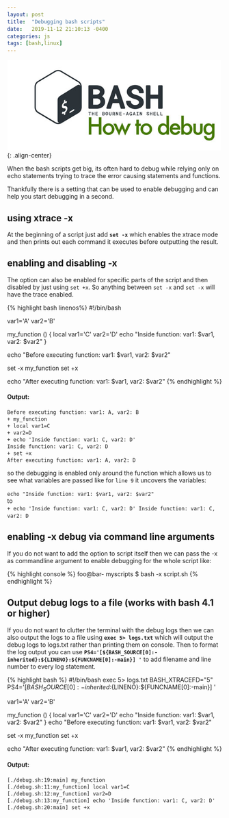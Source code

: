 ```yaml
---
layout: post
title:  "Debugging bash scripts"
date:   2019-11-12 21:10:13 -0400
categories: js
tags: [bash,linux]
---
```

![bash-debug](/assets/images/linux/bash-debug.jpg){: .align-center}

When the bash scripts get big, its often hard to debug while relying only on echo statements trying to trace the error causing statements and functions.

Thankfully there is a setting that can be used to enable debugging and can help you start debugging in a second.

## using xtrace -x

At the beginning of a script just add **`set -x`** which enables the xtrace mode and then prints out each command it executes before outputting the result. 

## enabling and disabling -x

The option can also be enabled for specific parts of the script and then disabled by just using `set +x`. So anything between `set -x` and `set -x` will have the trace enabled.

{% highlight bash linenos%}
#!/bin/bash

var1='A'
var2='B'

my_function () {
  local var1='C'
  var2='D'
  echo "Inside function: var1: $var1, var2: $var2"
}

echo "Before executing function: var1: $var1, var2: $var2"

set -x 
my_function
set +x

echo "After executing function: var1: $var1, var2: $var2"
{% endhighlight %}

#### Output:
```
Before executing function: var1: A, var2: B
+ my_function
+ local var1=C
+ var2=D
+ echo 'Inside function: var1: C, var2: D'
Inside function: var1: C, var2: D
+ set +x
After executing function: var1: A, var2: D
```

so the debugging is enabled only around the function which allows us to see what variables are passed like for `line 9` it uncovers the variables:

`echo "Inside function: var1: $var1, var2: $var2"`<br>
to<br>
`+ echo 'Inside function: var1: C, var2: D'
Inside function: var1: C, var2: D`

## enabling -x debug via command line arguments

If you do not want to add the option to script itself then we can pass the -x as commandline argument to enable debugging for the whole script like:

{% highlight console %}
foo@bar- myscripts $ bash -x script.sh
{% endhighlight %}

## Output debug logs to a file (works with bash 4.1 or higher)

If you do not want to clutter the terminal with the debug logs then we can also output the logs to a file using **`exec 5> logs.txt`** which will output the debug logs to logs.txt rather than printing them on console. 
Then to format the log output you can use **`PS4='[${BASH_SOURCE[0]:-inherited}:${LINENO}:${FUNCNAME[0]:-main}] '`** to add filename and line number to every log statement.

{% highlight bash %}
#!/bin/bash
exec 5> logs.txt
BASH_XTRACEFD="5"
PS4='[${BASH_SOURCE[0]:-inherited}:${LINENO}:${FUNCNAME[0]:-main}] '

var1='A'
var2='B'

my_function () {
  local var1='C'
  var2='D'
  echo "Inside function: var1: $var1, var2: $var2"
}
echo "Before executing function: var1: $var1, var2: $var2"

set -x 
my_function
set +x

echo "After executing function: var1: $var1, var2: $var2"
{% endhighlight %}

#### Output:
```
[./debug.sh:19:main] my_function
[./debug.sh:11:my_function] local var1=C
[./debug.sh:12:my_function] var2=D
[./debug.sh:13:my_function] echo 'Inside function: var1: C, var2: D'
[./debug.sh:20:main] set +x
```

